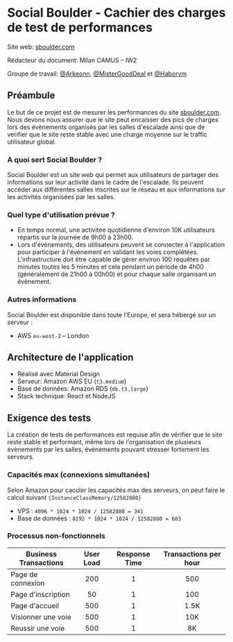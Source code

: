 # Social Boulder - Cachier des charges de test de performances

Site web: [sboulder.com](https://www.sboulder.com/)

Rédacteur du document: Milan CAMUS – IW2

Groupe de travail: [@Arkeonn](https://github.com/ThomasGeoffron), [@MisterGoodDeal](https://github.com/MisterGoodDeal) et [@Haborym](https://github.com/Haborym)

## Préambule

Le but de ce projet est de mesurer les performances du site [sboulder.com](https://www.sboulder.com/). Nous devons nous assurer que le site peut encaisser des pics de charges lors des évènements organisés par les salles d'escalade ainsi que de verifier que le site reste stable avec une charge moyenne sur le traffic utilisateur global.

### A quoi sert Social Boulder ?

Social Boulder est un site web qui permet aux utilisateurs de partager des informations sur leur activité dans le cadre de l'escalade. Ils peuvent accéder aux différentes salles inscrites sur le réseau et aux informations sur les activités organisées par les salles.

### Quel type d'utilisation prévue ?

- En temps normal, une activitée quotidienne d'environ 10K utilisateurs répartis sur la journée de 9h00 à 23h00.
- Lors d'évènements, des utilisateurs peuvent se connecter à l'application pour participer à l'évènement en validant les voies complétées. L'infrastructure doit être capable de gérer environ 100 requêtes par minutes toutes les 5 minutes et cela pendant un période de 4h00 (généralement de 21h00 à 00h00) et pour chaque salle organisant un évènement.

### Autres informations

Social Boulder est disponible dans toute l'Europe, et sera hébergé sur un serveur :

- AWS `eu-west-2` – London

## Architecture de l'application

- Réalisé avec Material Design
- Serveur: Amazon AWS EU (`t3.medium`)
- Base de données: Amazon RDS (`db.t3.large`)
- Stack technique: React et NodeJS

## Exigence des tests

La création de tests de performances est requise afin de vérifier que le site reste stable et performant, même lors de l'organisation de plusieurs évènements par les salles, évènements pouvant stresser fortement les serveurs.

### Capacités max (connexions simultanées)

Selon Amazon pour caculer les capacités max des serveurs, on peut faire le calcul suivant `{InstanceClassMemory/12582880}`

- VPS : `4096 * 1024 * 1024 / 12582880 = 341`
- Base de données : `8192 * 1024 * 1024 / 12582880 = 683`

### Processus non-fonctionnels

| Business Transactions | User Load | Response Time | Transactions per hour |
| --------------------- | :-------: | :-----------: | :-------------------: |
| Page de connexion     |    200    |       1       |          500          |
| Page d'inscription    |    50     |       1       |          100          |
| Page d'accueil        |    500    |       1       |         1.5K          |
| Visionner une voie    |    500    |       1       |          10K          |
| Reussir une voie      |    500    |       1       |          8K           |
